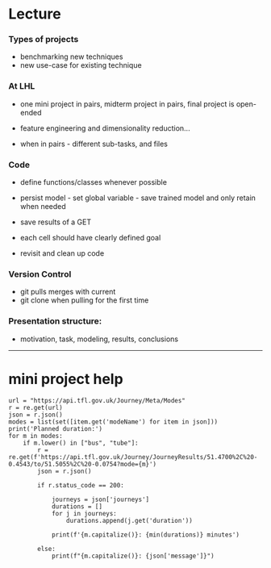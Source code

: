 # Lecture


### Types of projects
* benchmarking new techniques
* new use-case for existing technique


### At LHL
* one mini project in pairs, midterm project in pairs, final project is open-ended 
* feature engineering and dimensionality reduction... 

* when in pairs - different sub-tasks, and files

### Code
* define functions/classes whenever possible
* persist model - set global variable - save trained  model and only retain when needed 

* save results of a GET
* each cell should have clearly defined goal
* revisit and clean up code 

### Version Control
* git pulls merges with current 
* git clone when pulling for the first time

### Presentation structure:
* motivation, task, modeling, results, conclusions


-----
# mini project help
```
url = "https://api.tfl.gov.uk/Journey/Meta/Modes"
r = re.get(url)
json = r.json()
modes = list(set([item.get('modeName') for item in json]))
print('Planned duration:')
for m in modes:
    if m.lower() in ["bus", "tube"]:
        r = re.get(f'https://api.tfl.gov.uk/Journey/JourneyResults/51.4700%2C%20-0.4543/to/51.5055%2C%20-0.0754?mode={m}')
        json = r.json()

        if r.status_code == 200:

            journeys = json['journeys']
            durations = []
            for j in journeys:
                durations.append(j.get('duration'))

            print(f'{m.capitalize()}: {min(durations)} minutes')

        else:
            print(f"{m.capitalize()}: {json['message']}")
```